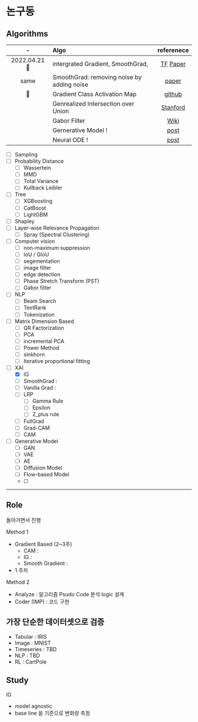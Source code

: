 # 논구동 

## Algorithms 

|-|Algo| referenece  |
|:-:|:--|:-:|
|2022.04.21 🚀|intergrated Gradient, SmoothGrad,  |[TF](https://www.tensorflow.org/tutorials/interpretability/integrated_gradients?hl=ko) [Paper](https://arxiv.org/abs/1703.01365)| 
|same | SmoothGrad: removing noise by adding noise | [paper](https://arxiv.org/abs/1706.03825)
|🚀|Gradient Class Activation Map |[github](https://github.com/jacobgil/pytorch-grad-cam)|
| |Genrealized Intersection over Union | [Stanford](https://giou.stanford.edu/)|
| |Gabor Filter | [Wiki](https://en.wikipedia.org/wiki/Gabor_filter)
| | Gernerative Model ! | [post](https://lilianweng.github.io/posts/2021-07-11-diffusion-models/)|
| | Neural ODE ! | [post]() | 


- [ ] Sampling
- [ ] Probability Distance  
  - [ ] Wassertein
  - [ ] MMD 
  - [ ] Total Variance
  - [ ] Kullback Leibler  
- [ ] Tree 
  - [ ] XGBoosting 
  - [ ] CatBoost 
  - [ ] LightGBM
- [ ] Shapley 
- [ ] Layer-wise Relevance Propagation 
  - [ ] Spray (Spectral Clustering)
- [ ] Computer vision 
  - [ ] non-maximum suppression
  - [ ] IoU / GIoU 
  - [ ] segementation 
  - [ ] image filter 
  - [ ] edge detection 
  - [ ] Phase Stretch Transform (PST)  
  - [ ] Gabor filter
- [ ] NLP 
  - [ ] Beam Search 
  - [ ] TextRank
  - [ ] Tokenization
- [ ] Matrix Dimension Based 
  - [ ] QR Factorization 
  - [ ] PCA 
  - [ ] incremental PCA
  - [ ] Power Method 
  - [ ] sinkhorn 
  - [ ] Iterative proportional fitting
- [ ] XAI
  - [x] IG
  - [ ] SmoothGrad : 
  - [ ] Vanilla Grad :
  - [ ] LRP
    - [ ] Gamma Rule
    - [ ] Epsilon 
    - [ ] Z_plus rule 
  - [ ] FullGrad  
  - [ ] Grad-CAM 
  - [ ] CAM
- [ ] Generative Model 
  - [ ] GAN
  - [ ] VAE 
  - [ ] AE 
  - [ ] Diffusion Model 
  - [ ] Flow-based Model 
  - [ ] 

---
## Role 

돌아가면서 진행 

Method 1 
* Gradient Based (2~3주) 
  * CAM :  
  * IG : 
  * Smooth Gradient :
* 1 주차 


Method 2

- Analyze : 알고리즘 Psudo Code 분석 logic 설계 
- Coder (IMP) : 코드 구현

## 가장 단순한 데이터셋으로 검증 

- Tabular : IRIS 
- Image : MNIST 
- Timeseries : TBD
- NLP : TBD
- RL : CartPole 


## Study 

IG 
* model agnostic 
* base line 을 기준으로 변화량 측정 
